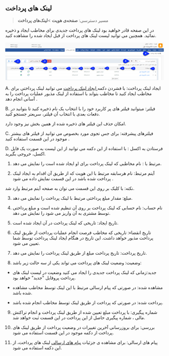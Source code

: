 ﻿## لینک های پرداخت

> مسیر دسترسی:  **صفحه‌ی هویت** >**لینک‌های پرداخت** 

در این صفحه قادر خواهید بود لینک های پرداخت جدیدی برای مخاطب ایجاد و ذخیره نمائید. همچنین می توانید لیست لینک های پرداخت از قبل ایجاد شده را مشاهده کنید.

![](bank-peymentlink.png)

A. ایجاد لینک پرداخت: با فشردن دکمه[ ایجاد لینک پرداخت](https://github.com/1stco/PayamGostarDocs/blob/master/help%202.5.4/Integrated-bank/Database/Payment-links/Create-payment-link/Create-payment-link.md) می توانید لینک پرداختی برای مخاطب ایجاد کنید تا مخاطب بتواند با استفاده از لینک مذبور عملیات پرداخت را به آسانی انجام دهد . 

B. فیلتر:  میتوانید فیلتر های پر کاربرد خود را با انتخاب یک نام ذخیره کنید  تا بتوانید در دفعات بعدی با انتخاب آن فیلتر، سریعتر جستجو کنید.

امکان حذف این فیلتر های ذخیره شده از همین بخش نیز وجود دارد.

C. فیلترهای پیشرفته: برای جس تجوی مورد بخصوص می توانید از فیلتر های بیشتر موجود در این قسمت استفاده کنید .

D. فرستادن به اکسل : با استفاده از این دکمه می توانید از این لیست به صورت یک فایل اکسل، خروجی بگیرید.

1. مرتبط با : نام مخاطبی که لینک پرداخت برای او ایجاد شده است را نمایش می دهد. 

2. آیتم مرتبط:   نام هرسابقه مرتبط با این هویت که از طریق آن  اقدام به ایجاد لینک پرداخت شده باشد در این قسمت نمایش داده می شود  .

نکته: با کلیک بر روی این قسمت می توان به صفحه آیتم مرتبط وارد شد.

3. مبلغ:  مقدار مبلغ پرداختی مرتبط با لینک پرداخت را نمایش می دهد.

4. نام حساب:   نام حسابی که لینک پرداخت بر روی آن تنظیم شده است و مبلغ پرداختی توسط مشتری به آن واریز می شود را نمایش می دهد.

5. تاریخ ایجاد: تاریخی که لینک پرداخت در آن ایجاد شده است.

6. تاریخ انقضاء:  تاریخی که مخاطب فرصت انجام عملیات پرداخت از طریق لینک پرداخت مذبور خواهد داشت. این تاریخ در هنگام ایجاد لینک پرداخت توسط شما تعیین می شود.

7. تاریخ پرداخت:  تاریخ پرداخت مبلغ از طریق لینک پرداخت را نمایش می دهد.

8. وضعیت: وضعیت لینک های پرداخت می تواند یکی از سه حالت زیر باشد:

 -  جدید:زمانی که لینک پرداخت جدیدی را ایجاد می کنید وضعیت در لیست لینک های پرداخت پروفایل "جدید" خواهد بود.

 -  مشاهده شده: در صورتی که پیام ارسالی مرتبط با این لینک توسط مخاطب مشاهده شده باشد.

 -  پرداخت شده: در صورتی که پرداخت از طریق لینک توسط مخاطب انجام شده باشد.

9. شماره پیگیری:  با پرداخت مبلغ تعیین شده از طریق لینک پرداخت و انجام تراکنش مالی ، شماره پیگیری حاصل از این پرداخت در این قسمت ثبت خواهد شد.

10. بررسی: برای بروزرسانی آخرین تغییرات در وضعیت پرداخت از طریق لینک های پرداخت از دکمه موجود در این قسمت استفاده می شود.

11. پیام های ارسالی:  برای مشاهده ی جزئیات [پیام های ارسالی](https://github.com/1stco/PayamGostarDocs/blob/master/help%202.5.4/Integrated-bank/Database/Payment-links/List-messages-sent/List-messages-sent.md) لینک های پرداخت، از این دکمه استفاده می شود.